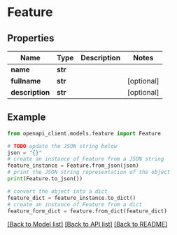 # Feature


## Properties

Name | Type | Description | Notes
------------ | ------------- | ------------- | -------------
**name** | **str** |  | 
**fullname** | **str** |  | [optional] 
**description** | **str** |  | [optional] 

## Example

```python
from openapi_client.models.feature import Feature

# TODO update the JSON string below
json = "{}"
# create an instance of Feature from a JSON string
feature_instance = Feature.from_json(json)
# print the JSON string representation of the object
print(Feature.to_json())

# convert the object into a dict
feature_dict = feature_instance.to_dict()
# create an instance of Feature from a dict
feature_form_dict = feature.from_dict(feature_dict)
```
[[Back to Model list]](../README.md#documentation-for-models) [[Back to API list]](../README.md#documentation-for-api-endpoints) [[Back to README]](../README.md)


